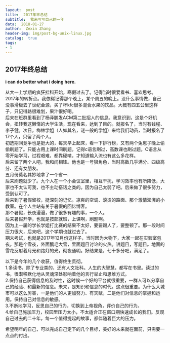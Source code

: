 ```yaml
---
layout:  post
title:  2017年末总结
subtitle:  我来写写自己的一年
data:  2018-01-27
author:  Zexin Zhang
header-img: img/post-bg-unix-linux.jpg  
catalog:  true
tags:
- 1
---
```

## 2017年终总结
**i can do better what i doing here.**<br>



从大一上学期的疯狂挂科开始，寒假过去了。记得当时很爱看书、喜欢思考。<br>
2017年的转折点。我依稀记得那个晚上，某个周五的晚上。没什么事情做，自己没事滑板去了世纪金源，买了杯kfc很多混合水果的饮品。大概有四五公里这样子，只记得路很难划，果汁很好喝。<br>
后来在班群里看到了杨泽鹏发ACM第二批招人的信息。我意识到，这是个好机会，扭转我这懒惰的大学生活，现在看来，达到了目的。就报名了，当时有钱程、李子健。次日，梅林学姐（人如其名，谜一般的学姐）来给我们动员，当时报名了17个人，只留了两个人。<br>
初选期间竞争也是挺大的，每天早上起床，看一下排行榜，又有两个兔崽子晚上偷偷刷题了。只能占用上课时间刷题。记得c语言刷过，高数课也刷过题。C语言从零开始学习，过程艰难，都靠硬啃，才知道输入流也有这么多花样。<br>
后来留了两个人吧，我和闫相锋。他也是一号狠角色，当时高数几乎满分、四级高分、还有女朋友。<br>
五月份莫名其妙地拿了一个省一.<br>
后来刷题就少了。九个人在一个小会议室里，相互干扰，学习效率也有所降低，大家也不太认可我，也不主动搭话之类的。因为自己太弱了吧。后来做了很多努力，受到认可了。<br>
后来到了暑假留校，挺深刻的记忆。凉爽的空调、滚烫的路面、那个激情澎湃的小教室。在个人主站有关于暑假的回忆博客。<br>
那个暑假，长夜漫漫，做了很多有趣的事，一个人。 <br>
后来暑假开学，也就是按部就班，上课啊，刷题啊。<br>
因为上一届的学长学姐打比赛的结果不太好，要要踢人了，要整顿了。那一段时间压力很大，后来吧，这个学期也就过去了。<br>
期末考试，也就是2017年12月份这样子，当时因为大物下，大家一起在实验室包夜。那是个雪夜，外面鹅毛大雪，里面题目讨论的火热。讲题目，写题目。地面的雪花反射着月光和路灯的光，彻夜通明。好结果是，七十多分吧，满足了。<br>


以下是今年的几个收获，值得终生贯彻。<br>
1.多读书，除了专业类的，还有人文社科。人生的大智慧，都写在书里。读过的书，很潜移默化地从灵魂深处影响着他的言行举止和思维方式。<br>
2.保持自己获得信息的及时性，这时候一个好的平台就很重要，一群人可以分享自己的经验、和最新的信息。未来，是知识和信息的时代。这点很重要。为什么大城市可以这么厉害，一是他们的人更加努力、有天赋，二是他们对信息的掌握和运用。保持自己对信息的敏感。<br>
3.不断地学习，反思自己的行为，切换到上帝视角，评价自己的行为。<br>
4.给自己施加压力，校园里压力太小，不太适合正在窗口期快速成长的我们。反观自己过去的二十年，每一个值得提起的故事，都伴随着巨大的压力。<br>


希望明年的自己，可以完成自己定下的几个目标，美好的未来就在面前，只需要一点点的付出。
